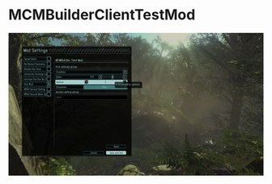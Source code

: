 # MCMBuilderClientTestMod

![Screenshit](https://github.com/Musashi1584/MCMBuilderClientTestMod/blob/master/Screenshot.jpg)
